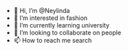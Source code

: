 - 👋 Hi, I’m @Neylinda
- 👀 I’m interested in fashion
- 🌱 I’m currently learning university
- 💞️ I’m looking to collaborate on people
- 📫 How to reach me search

<!---
Neylinda/Neylinda is a ✨ special ✨ repository because its `README.md` (this file) appears on your GitHub profile.
You can click the Preview link to take a look at your changes.
--->
